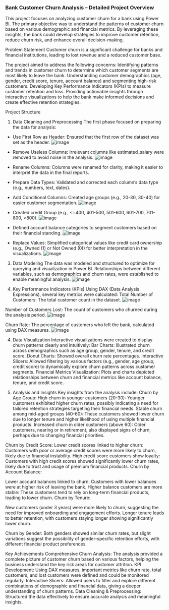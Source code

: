 
### Bank Customer Churn Analysis – Detailed Project Overview
This project focuses on analyzing customer churn for a bank using Power BI. 
The primary objective was to understand the patterns of customer churn based on various demographic and financial metrics. 
By leveraging these insights, the bank could develop strategies to improve customer retention, reduce churn risk, and enhance overall decision-making.

Problem Statement
Customer churn is a significant challenge for banks and financial institutions, 
leading to lost revenue and a reduced customer base. 

The project aimed to address the following concerns:
Identifying patterns and trends in customer churn to determine which customer segments are most likely to leave the bank.
Understanding customer demographics (age, gender, credit score, tenure, account balance) and segmenting high-risk customers.
Developing Key Performance Indicators (KPIs) to measure customer retention and loss.
Providing actionable insights through interactive visualizations to help the bank make informed decisions and create effective retention strategies.


Project Structure
1. Data Cleaning and Preprocessing
The first phase focused on preparing the data for analysis:
- Use First Row as Header: Ensured that the first row of the dataset was set as the header.
![image](https://github.com/user-attachments/assets/21d70a4e-33d8-4652-8a71-e831381c877d)
- Remove Useless Columns: Irrelevant columns like estimated_salary were removed to avoid noise in the analysis.
![image](https://github.com/user-attachments/assets/e9eeaf80-3719-4341-97ef-369769397466)
- Rename Columns: Columns were renamed for clarity, making it easier to interpret the data in the final reports.
- Prepare Data Types: Validated and corrected each column’s data type (e.g., numbers, text, dates).
- Add Conditional Columns:
Created age groups (e.g., 20-30, 30-40) for easier customer segmentation.
![image](https://github.com/user-attachments/assets/4ef6379d-e3f6-45e5-aba7-d5f835928af9)

- Created credit Group (e.g., <=400, 401-500, 501-600, 601-700, 701-800, >800).
![image](https://github.com/user-attachments/assets/75959722-1bd7-4a17-8893-64aea767bf26)

- Defined account balance categories to segment customers based on their financial standing.
![image](https://github.com/user-attachments/assets/3999efdd-b384-4a5a-8c67-021b14e1a672)

- Replace Values: Simplified categorical values like credit card ownership (e.g., Owned (1) or Not Owned (0)) for better interpretation in the visualizations.
![image](https://github.com/user-attachments/assets/59edf603-1462-41b4-820e-bdc941308149)

3. Data Modeling
The data was modeled and structured to optimize for querying and visualization in Power BI. Relationships between different variables, such as demographics and churn rates, were established to enable meaningful analysis.
![image](https://github.com/user-attachments/assets/c7de9036-a220-422d-a7fb-67ef76ead67b)


5. Key Performance Indicators (KPIs)
Using DAX (Data Analysis Expressions), several key metrics were calculated:
Total Number of Customers: The total customer count in the dataset.
![image](https://github.com/user-attachments/assets/abb954d4-d888-4a81-adbb-79b52c958d78)

Number of Customers Lost: The count of customers who churned during the analysis period.
![image](https://github.com/user-attachments/assets/de6ef988-d782-4b70-88cf-7e3f456e32da)

Churn Rate: The percentage of customers who left the bank, calculated using DAX measures.
![image](https://github.com/user-attachments/assets/6bab089e-b112-4872-b6cb-a50376fd6fc0)

4. Data Visualization
Interactive visualizations were created to display churn patterns clearly and intuitively:
Bar Charts: Illustrated churn across demographics such as age group, gender, tenure, and credit score.
Donut Charts: Showed overall churn rate percentages.
Interactive Slicers: Allowed filtering by various factors (e.g., gender, age group, credit score) to dynamically explore churn patterns across customer segments.
Financial Metrics Visualization: Plots and charts depicted relationships between churn and financial metrics like account balance, tenure, and credit score.

6. Analysis and Insights
Key insights from the analysis include:
Churn by Age Group:
High churn in younger customers (20-30): Younger customers exhibited higher churn rates, possibly indicating a need for tailored retention strategies targeting their financial needs.
Stable churn among mid-aged groups (40-60): These customers showed lower churn due to longer tenure and higher likelihood of using multiple financial products.
Increased churn in older customers (above 60): Older customers, nearing or in retirement, also displayed signs of churn, perhaps due to changing financial priorities.

Churn by Credit Score:
Lower credit scores linked to higher churn: Customers with poor or average credit scores were more likely to churn, likely due to financial instability.
High credit score customers show loyalty: Customers with high credit scores showed significantly lower churn rates, likely due to trust and usage of premium financial products.
Churn by Account Balance:

Lower account balances linked to churn: Customers with lower balances were at higher risk of leaving the bank.
Higher balance customers are more stable: These customers tend to rely on long-term financial products, leading to lower churn.
Churn by Tenure:

New customers (under 3 years) were more likely to churn, suggesting the need for improved onboarding and engagement efforts.
Longer tenure leads to better retention, with customers staying longer showing significantly lower churn.

Churn by Gender:
Both genders showed similar churn rates, but slight variations suggest the possibility of gender-specific retention efforts, with different financial product preferences.

Key Achievements
Comprehensive Churn Analysis: The analysis provided a complete picture of customer churn based on various factors, helping the business understand the key risk areas for customer attrition.
KPI Development: Using DAX measures, important metrics like churn rate, total customers, and lost customers were defined and could be monitored regularly.
Interactive Slicers: Allowed users to filter and explore different combinations of demographic and financial data, giving a deeper understanding of churn patterns.
Data Cleaning & Preprocessing: Structured the data effectively to ensure accurate analysis and meaningful insights.
